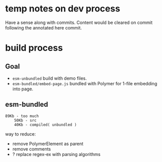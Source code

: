 # temp notes on dev process
Have a sense along with commits. Content would be cleared on commit following 
the annotated here commit. 
# build process
## Goal
* `esm-unbundled` build with demo files. 
* `esm-bundled/embed-page.js` bundled with Polymer for 1-file embedding into page. 

## esm-bundled
    89Kb - too much
        50Kb - src
        40Kb - compiled( unbundled )
way to reduce:
* remove PolymerElement as parent
* remove comments
* ? replace regex-ex with parsing algorithms 
    
